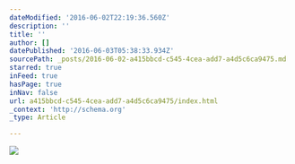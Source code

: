 ```yaml
---
dateModified: '2016-06-02T22:19:36.560Z'
description: ''
title: ''
author: []
datePublished: '2016-06-03T05:38:33.934Z'
sourcePath: _posts/2016-06-02-a415bbcd-c545-4cea-add7-a4d5c6ca9475.md
starred: true
inFeed: true
hasPage: true
inNav: false
url: a415bbcd-c545-4cea-add7-a4d5c6ca9475/index.html
_context: 'http://schema.org'
_type: Article

---
```

![](https://s3-us-west-2.amazonaws.com/the-grid-img/p/5f8b419b813c0f75c0e389423190d77596862859.jpg)